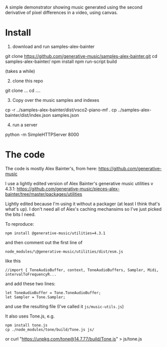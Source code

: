 A simple demonstrator showing music generated using the second derivative of pixel 
differences in a video, using canvas.

# Install

1. download and run samples-alex-bainter

  git clone https://github.com/generative-music/samples-alex-bainter.git
  cd samples-alex-bainter/
  npm install
  npm run-script build

(takes a while)

2. clone this repo

  git clone ...
  cd ....

3. Copy over the music samples and indexes

  cp -r ../samples-alex-bainter/dist/vsco2-piano-mf .
  cp ../samples-alex-bainter/dist/index.json samples.json

4. run a server

  python -m SimpleHTTPServer 8000


# The code

The code is mostly Alex Bainter's, from here: https://github.com/generative-music

I use a lightly edited version of Alex Bainter's generative music utilities v 4.3.1:
https://github.com/generative-music/pieces-alex-bainter/tree/master/packages/utilities

Lightly edited because I'm using it without a packager (at least I think that's what's up). 
I don't need all of Alex's caching mechansims so I've just picked the bits I need.

To reproduce:

    npm install @generative-music/utilities=4.3.1

and then comment out the first line of

    node_modules/\@generative-music/utilities/dist/esm.js

like this

    //import { ToneAudioBuffer, context, ToneAudioBuffers, Sampler, Midi, intervalToFrequencyR...

and add these two lines:

    let ToneAudioBuffer = Tone.ToneAudioBuffer;
    let Sampler = Tone.Sampler;

and use the resulting file (I've called it `js/music-utils.js`)

It also uses Tone.js, e.g. 

    npm install tone.js
    cp ./node_modules/tone/build/Tone.js js/

or
    curl "https://unpkg.com/tone@14.7.77/build/Tone.js" > js/tone.js
